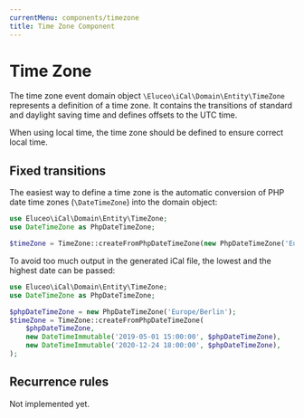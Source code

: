```yaml
---
currentMenu: components/timezone
title: Time Zone Component
---
```


# Time Zone

The time zone event domain object `\Eluceo\iCal\Domain\Entity\TimeZone` represents a definition of a time zone.
It contains the transitions of standard and daylight saving time and defines offsets to the UTC time.

When using local time, the time zone should be defined to ensure correct local time.

## Fixed transitions

The easiest way to define a time zone is the automatic conversion of PHP date time zones (`\DateTimeZone`) into the domain object:

```php
use Eluceo\iCal\Domain\Entity\TimeZone;
use DateTimeZone as PhpDateTimeZone;

$timeZone = TimeZone::createFromPhpDateTimeZone(new PhpDateTimeZone('Europe/Berlin'));
```

To avoid too much output in the generated iCal file, the lowest and the highest date can be passed:

```php
use Eluceo\iCal\Domain\Entity\TimeZone;
use DateTimeZone as PhpDateTimeZone;

$phpDateTimeZone = new PhpDateTimeZone('Europe/Berlin');
$timeZone = TimeZone::createFromPhpDateTimeZone(
    $phpDateTimeZone,
    new DateTimeImmutable('2019-05-01 15:00:00', $phpDateTimeZone),
    new DateTimeImmutable('2020-12-24 18:00:00', $phpDateTimeZone),
);
```

## Recurrence rules

Not implemented yet.
